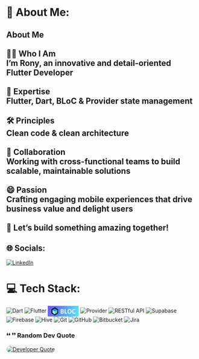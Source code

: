 # 💫 About Me:
## About Me<br><br>👨‍💻 Who I Am  <br>I’m Rony, an innovative and detail-oriented Flutter Developer<br><br>🚀 Expertise  <br>Flutter, Dart, BLoC & Provider state management<br><br>🛠️ Principles  <br>Clean code & clean architecture<br><br>🤝 Collaboration  <br>Working with cross-functional teams to build scalable, maintainable solutions<br><br>😄 Passion  <br>Crafting engaging mobile experiences that drive business value and delight users<br><br>🎉 Let’s build something amazing together!

## 🌐 Socials:
[![LinkedIn](https://img.shields.io/badge/LinkedIn-%230077B5.svg?style=for-the-badge&logo=linkedin&logoColor=white)](https://linkedin.com/in/rony-dawoud)

# 💻 Tech Stack:
![Dart](https://img.shields.io/badge/dart-%230175C2.svg?style=for-the-badge&logo=dart&logoColor=white) 
![Flutter](https://img.shields.io/badge/Flutter-%2302569B.svg?style=for-the-badge&logo=flutter&logoColor=white) 
<img src="assets/bloc-banner.png" alt="BLoC" style="height:28px; display:inline-block; vertical-align:middle;">
![Provider](https://img.shields.io/badge/Provider-4285F4?style=for-the-badge&logo=flutter&logoColor=white)
![RESTful API](https://img.shields.io/badge/%7B%7D-RESTful%20API-4CAF50?style=for-the-badge&logoColor=white)
![Supabase](https://img.shields.io/badge/Supabase-3ECF8E.svg?style=for-the-badge&logo=supabase&logoColor=white) 
![Firebase](https://img.shields.io/badge/firebase-%23039BE5.svg?style=for-the-badge&logo=firebase&logoColor=white)
![Hive](https://img.shields.io/badge/Hive-FFCE5A?style=for-the-badge&logo=hive&logoColor=black)
![Git](https://img.shields.io/badge/git-%23F05033.svg?style=for-the-badge&logo=git&logoColor=white) 
![GitHub](https://img.shields.io/badge/github-%23121011.svg?style=for-the-badge&logo=github&logoColor=white) 
![Bitbucket](https://img.shields.io/badge/bitbucket-%230047B3.svg?style=for-the-badge&logo=bitbucket&logoColor=white) 
![Jira](https://img.shields.io/badge/jira-%230A0FFF.svg?style=for-the-badge&logo=jira&logoColor=white)

### ❛❛ ❜❜ Random Dev Quote
<a href="https://github.com/piyushsuthar/github-readme-quotes" style="display:inline-block; border-radius:12px; overflow:hidden; border:1px solid #e1e4e8;">
  <img src="https://quotes-github-readme.vercel.app/api?type=horizontal&theme=nord" alt="Developer Quote" style="display:block;">
</a>
